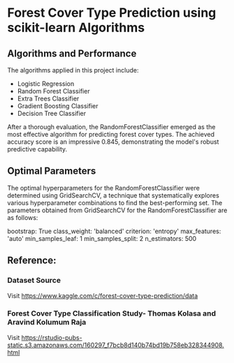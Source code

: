 # Forest Cover Type Prediction using scikit-learn Algorithms

## Algorithms and Performance
The algorithms applied in this project include:
- Logistic Regression
- Random Forest Classifier
- Extra Trees Classifier
- Gradient Boosting Classifier
- Decision Tree Classifier

After a thorough evaluation, the RandomForestClassifier emerged as the most effective algorithm for predicting forest cover types. The achieved accuracy score is an impressive 0.845, demonstrating the model's robust predictive capability.

## Optimal Parameters
The optimal hyperparameters for the RandomForestClassifier were determined using GridSearchCV, a technique that systematically explores various hyperparameter combinations to find the best-performing set. The parameters obtained from GridSearchCV for the RandomForestClassifier are as follows:

bootstrap: True
class_weight: 'balanced'
criterion: 'entropy'
max_features: 'auto'
min_samples_leaf: 1
min_samples_split: 2
n_estimators: 500

## Reference:
### Dataset Source
Visit https://www.kaggle.com/c/forest-cover-type-prediction/data
### Forest Cover Type Classification Study- Thomas Kolasa and Aravind Kolumum Raja
Visit https://rstudio-pubs-static.s3.amazonaws.com/160297_f7bcb8d140b74bd19b758eb328344908.html
